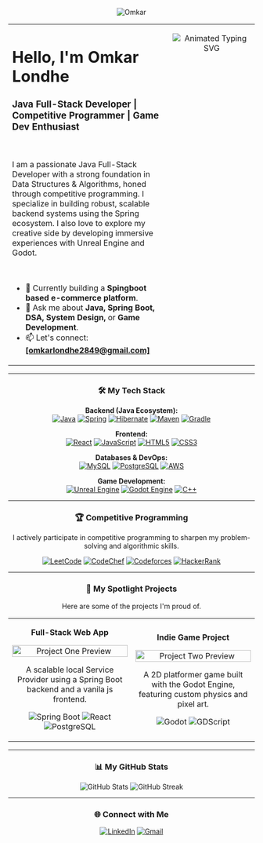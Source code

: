 <p align="center">
  <img src="https://media.licdn.com/dms/image/v2/D4E16AQHTE3XvYdvLAA/profile-displaybackgroundimage-shrink_350_1400/profile-displaybackgroundimage-shrink_350_1400/0/1725913278854?e=1758153600&v=beta&t=vFTLy68bqP7qAzKD2zNhdcMYp_uiAbzkXMC7QBxMw_s" alt="Omkar" />
</p>

<table>
  <tr>
    <td valign="top" width="65%">
      <h1 align="left">Hello, I'm Omkar Londhe </h1>
      <h3 align="left">Java Full-Stack Developer | Competitive Programmer | Game Dev Enthusiast</h3>
      <br>
      <p align="left">
        I am a passionate Java Full-Stack Developer with a strong foundation in Data Structures & Algorithms, honed through competitive programming. I specialize in building robust, scalable backend systems using the Spring ecosystem. I also love to explore my creative side by developing immersive experiences with Unreal Engine and Godot.
      </p>
      <br>
      <ul>
        <li>🔭 Currently building a <strong>Spingboot based e-commerce platform</strong>.</li>
        <li>💬 Ask me about <strong>Java, Spring Boot, DSA, System Design,</strong> or <strong>Game Development</strong>.</li>
        <li>📫 Let's connect: <a href="mailto:[your.email@example.com]"><strong>[omkarlondhe2849@gmail.com]</strong></a></li>
      </ul>
    </td>
    <td valign="top" width="35%">
      <p align="center">
        <img src="https://readme-typing-svg.herokuapp.com?font=Fira+Code&size=20&pause=1000&color=0096CF&width=435&lines=Java+Full-Stack+Developer;Competitive+Programmer;Spring+Boot+%26+Microservices;Data+Structures+%26+Algorithms;Unreal+Engine+%26+Godot" alt="Animated Typing SVG" />
      </p>
    </td>
  </tr>
</table>

---

<h3 align="center">🛠️ My Tech Stack</h3>

<p align="center">
  <strong>Backend (Java Ecosystem):</strong><br>
  <a href="#"><img alt="Java" src="https://img.shields.io/badge/Java-ED8B00?style=for-the-badge&logo=openjdk&logoColor=white"></a>
  <a href="#"><img alt="Spring" src="https://img.shields.io/badge/Spring-6DB33F?style=for-the-badge&logo=spring&logoColor=white"></a>
  <a href="#"><img alt="Hibernate" src="https://img.shields.io/badge/Hibernate-59666C?style=for-the-badge&logo=hibernate&logoColor=white"></a>
  <a href="#"><img alt="Maven" src="https://img.shields.io/badge/Maven-C71A36?style=for-the-badge&logo=apache-maven&logoColor=white"></a>
  <a href="#"><img alt="Gradle" src="https://img.shields.io/badge/Gradle-02303A?style=for-the-badge&logo=gradle&logoColor=white"></a>
</p>

<p align="center">
  <strong>Frontend:</strong><br>
  <a href="#"><img alt="React" src="https://img.shields.io/badge/React-61DAFB?style=for-the-badge&logo=react&logoColor=black"></a>
  <a href="#"><img alt="JavaScript" src="https://img.shields.io/badge/JavaScript-F7DF1E?style=for-the-badge&logo=javascript&logoColor=black"></a>
  <a href="#"><img alt="HTML5" src="https://img.shields.io/badge/HTML5-E34F26?style=for-the-badge&logo=html5&logoColor=white"></a>
  <a href="#"><img alt="CSS3" src="https://img.shields.io/badge/CSS3-1572B6?style=for-the-badge&logo=css3&logoColor=white"></a>
</p>

<p align="center">
  <strong>Databases & DevOps:</strong><br>
  <a href="#"><img alt="MySQL" src="https://img.shields.io/badge/MySQL-4479A1?style=for-the-badge&logo=mysql&logoColor=white"></a>
  <a href="#"><img alt="PostgreSQL" src="https://img.shields.io/badge/PostgreSQL-336791?style=for-the-badge&logo=postgresql&logoColor=white"></a>
  <a href="#"><img alt="AWS" src="https://img.shields.io/badge/AWS-232F3E?style=for-the-badge&logo=amazon-aws&logoColor=white"></a>
</p>

<p align="center">
  <strong>Game Development:</strong><br>
  <a href="#"><img alt="Unreal Engine" src="https://img.shields.io/badge/Unreal%20Engine-313131?style=for-the-badge&logo=unreal-engine&logoColor=white"></a>
  <a href="#"><img alt="Godot Engine" src="https://img.shields.io/badge/Godot%20Engine-478CB0?style=for-the-badge&logo=godot-engine&logoColor=white"></a>
  <a href="#"><img alt="C++" src="https://img.shields.io/badge/C%2B%2B-00599C?style=for-the-badge&logo=cplusplus&logoColor=white"></a>
</p>

---

<h3 align="center">🏆 Competitive Programming</h3>
<p align="center">
  I actively participate in competitive programming to sharpen my problem-solving and algorithmic skills.
</p>
<p align="center">
  <a href="https://leetcode.com/omkar_londhe_2849/"><img alt="LeetCode" src="https://img.shields.io/badge/LeetCode-FFA116?style=for-the-badge&logo=leetcode&logoColor=black"></a>
  <a href="https://www.codechef.com/users/whiterider"><img alt="CodeChef" src="https://img.shields.io/badge/CodeChef-5B4638?style=for-the-badge&logo=codechef&logoColor=white"></a>
  <a href="https://codeforces.com/profile/WHITERIDER"><img alt="Codeforces" src="https://img.shields.io/badge/Codeforces-445f9d?style=for-the-badge&logo=codeforces&logoColor=white"></a>
  <a href="https://www.hackerrank.com/omkarlondhe2849"><img alt="HackerRank" src="https://img.shields.io/badge/HackerRank-2EC866?style=for-the-badge&logo=hackerrank&logoColor=white"></a>
</p>

---

<h3 align="center">🚀 My Spotlight Projects</h3>
<p align="center">Here are some of the projects I'm proud of.</p>
<table align="center" border="0" cellpadding="10" cellspacing="0">
  <tr align="center">
    <td width="33%">
      <p align="center"><strong>Full-Stack Web App</strong></p>
      <a href="[LINK_TO_PROJECT_REPO]"><img src="[URL_TO_PROJECT_IMAGE_OR_GIF]" alt="Project One Preview" width="100%"></a>
      <p align="center">A scalable local Service Provider using a Spring Boot backend and a vanila js frontend.</p>
      <p align="center">
        <img src="https://img.shields.io/badge/Spring%20Boot-6DB33F?style=flat&logo=spring-boot" alt="Spring Boot">
        <img src="https://img.shields.io/badge/React-61DAFB?style=flat&logo=react&logoColor=black" alt="React">
        <img src="https://img.shields.io/badge/PostgreSQL-336791?style=flat&logo=postgresql" alt="PostgreSQL">
      </p>
    </td>
    <td width="33%">
      <p align="center"><strong>Indie Game Project</strong></p>
      <a href="[LINK_TO_PROJECT_REPO]"><img src="[URL_TO_PROJECT_IMAGE_OR_GIF]" alt="Project Two Preview" width="100%"></a>
      <p align="center">A 2D platformer game built with the Godot Engine, featuring custom physics and pixel art.</p>
      <p align="center">
        <img src="https://img.shields.io/badge/Godot%20Engine-478CB0?style=flat&logo=godot-engine" alt="Godot">
        <img src="https://img.shields.io/badge/GDScript-478CB0?style=flat&logo=godot-engine&logoColor=white" alt="GDScript">
      </p>
    </td>
  </tr>
</table>

---

<h3 align="center">📊 My GitHub Stats</h3>
<p align="center">
  <img src="https://github-readme-stats.vercel.app/api?username=[YOUR_GITHUB_USERNAME]&show_icons=true&theme=merko&hide_border=true&count_private=true" alt="GitHub Stats" />
  <img src="https://github-readme-streak-stats.herokuapp.com/?user=[YOUR_GITHUB_USERNAME]&theme=merko&hide_border=true" alt="GitHub Streak" />
</p>

---

<h3 align="center">🌐 Connect with Me</h3>
<p align="center">
  <a href="https://linkedin.com/in/omkar-londhe-4619aa324"><img src="https://img.shields.io/badge/LinkedIn-0A66C2?style=for-the-badge&logo=linkedin&logoColor=white" alt="LinkedIn"></a>
 <a href="mailto:omkarlondhe2849@gmail.com">
  <img alt="Gmail" src="https://img.shields.io/badge/Gmail-D14836?style=for-the-badge&logo=gmail&logoColor=white" />
</a>
</p>
